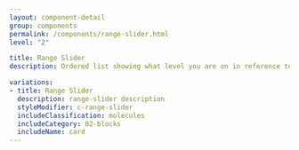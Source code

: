 ```yaml
---
layout: component-detail
group: components
permalink: /components/range-slider.html
level: "2"

title: Range Slider
description: Ordered list showing what level you are on in reference to the site

variations:
- title: Range Slider
  description: range-slider description
  styleModifier: c-range-slider
  includeClassification: molecules
  includeCategory: 02-blocks
  includeName: card
---
```

